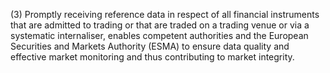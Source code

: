 (3) Promptly receiving reference data in respect of all financial instruments that are admitted to trading or that are traded on a trading venue or via a systematic internaliser, enables competent authorities and the European Securities and Markets Authority (ESMA) to ensure data quality and effective market monitoring and thus contributing to market integrity.